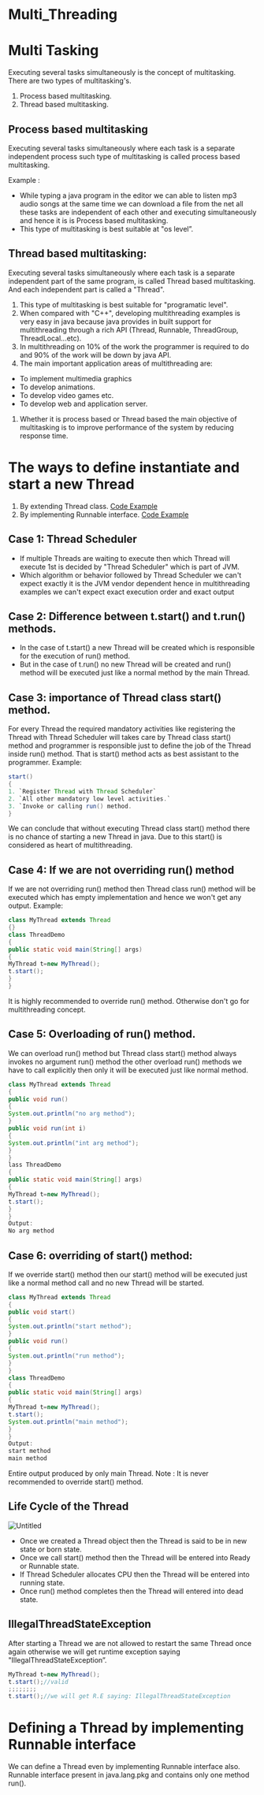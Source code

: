 # Multi_Threading

# Multi Tasking

Executing several tasks simultaneously is the concept of multitasking.
There are two types of multitasking's.

1. Process based multitasking.
2. Thread based multitasking.

## Process based multitasking

Executing several tasks simultaneously where each task is a separate independent process such type of multitasking is called process based multitasking.

Example :

- While typing a java program in the editor we can able to listen mp3 audio songs at the same time we can download a file from the net all these tasks are independent of each other and executing simultaneously and hence it is is Process based multitasking.
- This type of multitasking is best suitable at "os level”.

## Thread based multitasking:

Executing several tasks simultaneously where each task is a separate independent part of the same program, is called Thread based multitasking.
And each independent part is called a "Thread".

1.  This type of multitasking is best suitable for "programatic level".
2. When compared with "C++", developing multithreading examples is very easy in java because java provides in built support for multithreading through a rich API (Thread, Runnable, ThreadGroup, ThreadLocal...etc).
3. In multithreading on 10% of the work the programmer is required to do and 90% of the work will be down by java API.
4. The main important application areas of multithreading are:
- To implement multimedia graphics
- To develop animations.
- To develop video games etc.
- To develop web and application server.
1. Whether it is process based or Thread based the main objective of multitasking is to improve performance of the system by reducing response time.

# The ways to define instantiate and start a new Thread

1. By extending Thread class.  [Code Example](https://github.com/Rajeev-singh-git/Java_Interview_Question/blob/main/MultiThreading/src/MyThread.java)
2. By implementing Runnable interface. [Code Example](https://github.com/Rajeev-singh-git/Java_Interview_Question/blob/main/MultiThreading/src/MyThread.java)

## Case 1: Thread Scheduler

- If multiple Threads are waiting to execute then which Thread will execute 1st is  decided by "Thread Scheduler" which is part of JVM.
- Which algorithm or behavior followed by Thread Scheduler we can't expect
  exactly it is the JVM vendor dependent hence in multithreading examples we can't expect exact execution order and exact output

## Case 2: Difference between t.start() and t.run() methods.

- In the case of t.start() a new Thread will be created which is responsible for the execution of run() method.
- But in the case of t.run() no new Thread will be created and run() method will be executed just like a normal method by the main Thread.

## Case 3: importance of Thread class start() method.

For every Thread the required mandatory activities like registering the Thread with
Thread Scheduler will takes care by Thread class start() method and programmer is
responsible just to define the job of the Thread inside run() method.
That is start() method acts as best assistant to the programmer.
Example:

```java
start()
{
1. `Register Thread with Thread Scheduler`
2. `All other mandatory low level activities.`
3. `Invoke or calling run() method.
}
```

We can conclude that without executing Thread class start() method there is no chance of starting a new Thread in java. Due to this start() is considered as heart of multithreading.

## Case 4: If we are not overriding run() method

If we are not overriding run() method then Thread class run() method will be executed
which has empty implementation and hence we won't get any output.
Example:

```java
class MyThread extends Thread 
{}
class ThreadDemo
{
public static void main(String[] args)
{
MyThread t=new MyThread();
t.start();
}
}
```

It is highly recommended to override run() method. Otherwise don't go for
multithreading concept.

## Case 5: Overloading of run() method.

We can overload run() method but Thread class start() method always invokes no argument run() method the other overload run() methods we have to call explicitly then only it will be executed just like normal method.

```java
class MyThread extends Thread
{
public void run()
{
System.out.println("no arg method");
}
public void run(int i)
{
System.out.println("int arg method");
}
}
lass ThreadDemo
{
public static void main(String[] args)
{
MyThread t=new MyThread();
t.start();
}
}
Output:
No arg method
```

## Case 6: overriding of start() method:

If we override start() method then our start() method will be executed just like a normal method call and no new Thread will be started.

```java
class MyThread extends Thread
{
public void start()
{
System.out.println("start method");
}
public void run()
{
System.out.println("run method");
}
}
class ThreadDemo
{
public static void main(String[] args)
{
MyThread t=new MyThread();
t.start();
System.out.println("main method");
}
}
Output:
start method
main method
```

Entire output produced by only main Thread.
Note : It is never recommended to override start() method.

## Life Cycle of the Thread

![Untitled](https://prod-files-secure.s3.us-west-2.amazonaws.com/01bbf536-a533-419d-b567-d81390e807ad/e9af192b-f39f-490b-8e65-0e55de46d363/Untitled.png)

- Once we created a Thread object then the Thread is said to be in new state or born state.
- Once we call start() method then the Thread will be entered into Ready or
  Runnable state.
- If Thread Scheduler allocates CPU then the Thread will be entered into running state.
- Once run() method completes then the Thread will entered into dead state.

## IllegalThreadStateException

After starting a Thread we are not allowed to restart the same Thread once again otherwise we will get runtime exception saying "IllegalThreadStateException”.

```java
MyThread t=new MyThread();
t.start();//valid
;;;;;;;;
t.start();//we will get R.E saying: IllegalThreadStateException
```

# Defining a Thread by implementing Runnable interface

We can define a Thread even by implementing Runnable interface also.
Runnable interface present in java.lang.pkg and contains only one method run().
